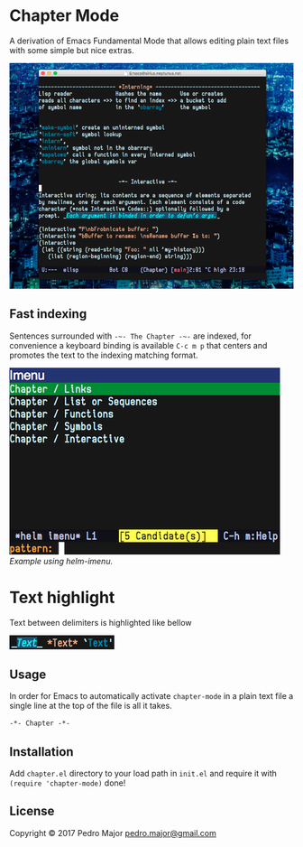 # Chapter Mode

A derivation of Emacs Fundamental Mode that allows editing plain text
files with some simple but nice extras.

<p align="center">
  <img src="pics/ss.png" alt="Screen Shoot"/>
</p>

## Fast indexing

Sentences surrounded with `-~- The Chapter -~-` are indexed, for
convenience a keyboard binding is available `C-c m p` that centers and
promotes the text to the indexing matching format.

![heighlight text](pics/index.png)
            *Example using helm-imenu.*

# Text highlight

Text between delimiters is highlighted like bellow

![heighlight text](pics/hl.png)

## Usage

In order for Emacs to automatically activate `chapter-mode` in a plain
text file a single line at the top of the file is all it takes.

```el
-*- Chapter -*-
```
## Installation

Add `chapter.el` directory to your load path in `init.el` and require it
with `(require 'chapter-mode)` done!

## License

Copyright © 2017 Pedro Major <pedro.major@gmail.com>
